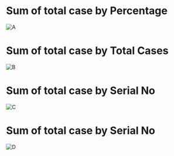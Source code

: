 # Sum of total case by Percentage
![A](https://user-images.githubusercontent.com/88027132/142720139-8dfe68a3-f175-4227-952b-4370b6f84b03.PNG)

# Sum of total case by Total Cases
![B](https://user-images.githubusercontent.com/88027132/142720142-7c51ff24-da47-45c7-a098-4eb5ea9eb715.PNG)

# Sum of total case by Serial No
![C](https://user-images.githubusercontent.com/88027132/142720138-e72107b9-02df-435c-a8fc-fa942a5bf9e4.PNG)

# Sum of total case by Serial No
![D](https://user-images.githubusercontent.com/88027132/142720147-8d8e644c-c9aa-4ca2-b490-e12734450379.PNG)
